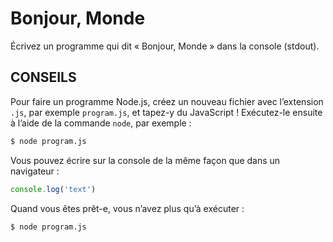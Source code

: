 # Bonjour, Monde

Écrivez un programme qui dit « Bonjour, Monde » dans la console (stdout).
 
## CONSEILS

Pour faire un programme Node.js, créez un nouveau fichier avec l’extension
`.js`, par exemple `program.js`, et tapez-y du JavaScript !  Exécutez-le
ensuite à l’aide de la commande `node`, par exemple :

```sh
$ node program.js
```

Vous pouvez écrire sur la console de la même façon que dans un navigateur :

```js
console.log('text')
```

Quand vous êtes prêt-e, vous n’avez plus qu’à exécuter :

```sh
$ node program.js
```

